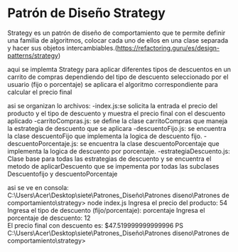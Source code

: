 # Patrón de Diseño Strategy 

Strategy es un patrón de diseño de comportamiento que te permite definir una familia de algoritmos, colocar cada uno de ellos en una clase separada y hacer sus objetos intercambiables.(https://refactoring.guru/es/design-patterns/strategy)

aqui se implemta  Strategy para aplicar diferentes tipos de descuentos en un carrito de compras dependiendo del tipo de descuento seleccionado por el usuario (fijo o porcentaje) se aplicara el algoritmo correspondiente para calcular el precio final

asi se organizan lo archivos:
-index.js:se solicita la entrada  el precio del producto y el tipo de descuento y muestra el precio final con el descuento aplicado
-carritoCompras.js: se define la clase carritoCompras que maneja la estrategia de descuento que se aplicara
-descuentoFijo.js: se encuentra la clase descuentoFijo que implementa la logica de descuento fijo.
-descuentoPorcentaje.js: se encuentra la clase descuentoPorcentaje que implementa la logica de descuento por porcentaje.
-estrategiaDescuento.js: Clase base para todas las estrategias de descuento y se encuentra el metodo de aplicarDescuento que se impementa por todas las subclases Descuentofijo y descuentoPorcentaje


asi se ve en consola:
C:\Users\Acer\Desktop\siete\Patrones_Diseño\Patrones diseno\Patrones de comportamiento\strategy> node index.js
Ingresa el precio del producto: 54
Ingresa el tipo de descuento (fijo/porcentaje): porcentaje
Ingresa el porcentaje de descuento: 12   
El precio final con descuento es: $47.519999999999996
PS C:\Users\Acer\Desktop\siete\Patrones_Diseño\Patrones diseno\Patrones de comportamiento\strategy>